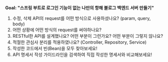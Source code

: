 **Goal:  "스프링 부트로 로그인 기능이 없는 나만의 항해 블로그 백엔드 서버 만들기"**



1. 수정, 삭제 API의 request를 어떤 방식으로 사용하셨나요? (param, query, body)
2. 어떤 상황에 어떤 방식의 request를 써야하나요?
3. RESTful한 API를 설계했나요? 어떤 부분이 그런가요? 어떤 부분이 그렇지 않나요?
4. 적절한 관심사 분리를 적용하였나요? (Controller, Repository, Service)
5. 작성한 코드에서 빈(Bean)을 모두 찾아보세요!
6. API 명세서 작성 가이드라인을 검색하여 직접 작성한 명세서와 비교해보세요!
